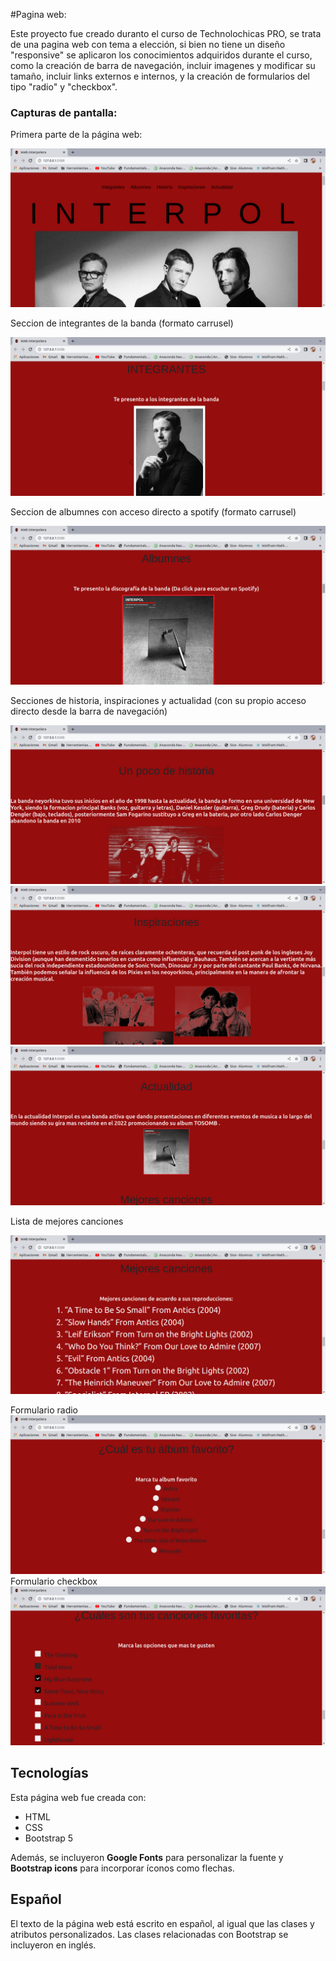 #Pagina web:

Este proyecto fue creado duranto el curso de Technolochicas PRO, se trata de una pagina web con tema a elección, si bien no tiene un diseño "responsive" se aplicaron los conocimientos adquiridos durante el curso, como la creación de barra de navegación, incluir imagenes y modificar su tamaño, incluir links externos e internos, y la creación de formularios del tipo "radio" y "checkbox".

### Capturas de pantalla:

Primera parte de la página web:

![Primera parte de la página web](imgns/readme/1.png)

Seccion de integrantes de la banda (formato carrusel)

![Integrantes](imgns/readme/2.png)

Seccion de albumnes con acceso directo a spotify (formato carrusel)

![albumnes](imgns/readme/3.png)

Secciones de historia, inspiraciones y actualidad (con su propio acceso directo desde la barra de navegación)

![historia](imgns/readme/4.png)
![Inspiraciones](imgns/readme/5.png)
![Actualidad](imgns/readme/6.png)

Lista de mejores canciones

![Mejores canciones](imgns/readme/7.png)

Formulario radio
![Radio](/imgns/readme/8.png)
Formulario checkbox
![Checkbox](/imgns/readme/9.png)

## Tecnologías

Esta página web fue creada con:

* HTML
* CSS 
* Bootstrap 5

Además, se incluyeron **Google Fonts** para personalizar la fuente y **Bootstrap icons** para incorporar íconos como flechas.

## Español

El texto de la página web está escrito en español, al igual que las clases y atributos personalizados. Las clases relacionadas con Bootstrap se incluyeron en inglés.




